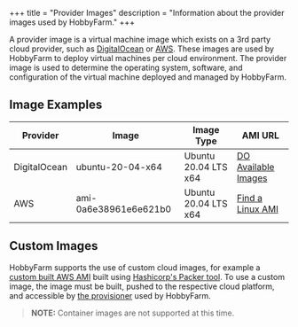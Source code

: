 +++
title = "Provider Images"
description = "Information about the provider images used by HobbyFarm."
+++

A provider image is a virtual machine image which exists on a 3rd party cloud provider, such as [DigitalOcean](https://www.digitalocean.com/) or [AWS](https://aws.amazon.com/). These images are used by HobbyFarm to deploy virtual machines per cloud environment. The provider image is used to determine the operating system, software, and configuration of the virtual machine deployed and managed by HobbyFarm.

## Image Examples
| Provider | Image | Image Type | AMI URL |
| --- | --- | --- | --- |
| DigitalOcean | ubuntu-20-04-x64 | Ubuntu 20.04 LTS x64 | [DO Available Images](https://do-community.github.io/available-images/) |
| AWS | ami-0a6e38961e6e621b0 | Ubuntu 20.04 LTS x64 | [Find a Linux AMI](https://docs.aws.amazon.com/AWSEC2/latest/UserGuide/finding-an-ami.html) |

## Custom Images
HobbyFarm supports the use of custom cloud images, for example a [custom built AWS AMI](https://developer.hashicorp.com/packer/integrations/hashicorp/amazon) built using [Hashicorp's Packer tool](https://www.packer.io). To use a custom image, the image must be built, pushed to the respective cloud platform, and accessible by [the provisioner](/docs/configuration/provisioners) used by HobbyFarm.

> **NOTE:** Container images are not supported at this time.